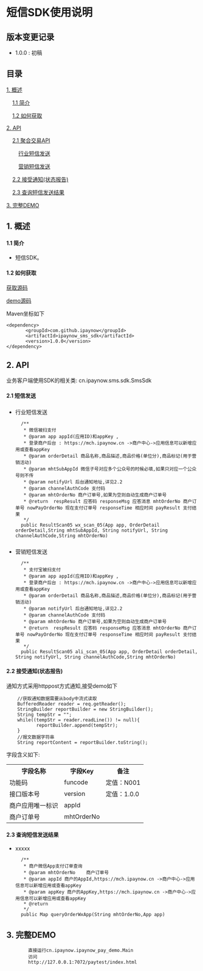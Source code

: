 # 短信SDK使用说明 #

## 版本变更记录 ##

- 1.0.0 : 初稿


## 目录 ##

[1. 概述](#1)

&nbsp;&nbsp;&nbsp;&nbsp;[1.1 简介](#1.1)

&nbsp;&nbsp;&nbsp;&nbsp;[1.2 如何获取](#1.2)

[2. API](#2)

&nbsp;&nbsp;&nbsp;&nbsp;[2.1 聚合交易API](#2.1)

&nbsp;&nbsp;&nbsp;&nbsp;&nbsp;&nbsp;&nbsp;&nbsp;[行业短信发送](#2.1.1)

&nbsp;&nbsp;&nbsp;&nbsp;&nbsp;&nbsp;&nbsp;&nbsp;[营销短信发送](#2.1.2)

&nbsp;&nbsp;&nbsp;&nbsp;[2.2 接受通知(状态报告)](#2.2)

&nbsp;&nbsp;&nbsp;&nbsp;[2.3 查询短信发送结果](#2.3)


[3. 完整DEMO](#3)


<h2 id='1'> 1. 概述 </h2>

<h4 id='1.1'> 1.1 简介 </h4>

- 短信SDK。

<h4 id='1.2'> 1.2 如何获取 </h4>

[获取源码](https://github.com/ipaynowORG/ipaynow_sms_java)

[demo源码](https://github.com/ipaynowORG/ipaynow_sms_java)

Maven坐标如下

	<dependency>
	       <groupId>com.github.ipaynow</groupId>
           <artifactId>ipaynow_sms_sdk</artifactId>
           <version>1.0.0</version>
	</dependency>





<h2 id='2'> 2. API </h2>

业务客户端使用SDK的相关类: cn.ipaynow.sms.sdk.SmsSdk

<h4 id='2.1'> 2.1 短信发送 </h4>

<h5 id='2.1.1'></h4>

- 行业短信发送

        /**
         * 微信被扫支付
         * @param app appId(应用ID)和appKey ,
         * 登录商户后台 : https://mch.ipaynow.cn ->商户中心->应用信息可以新增应用或查看appKey
         * @param orderDetail 商品名称,商品描述,商品价格(单位分),商品标记(用于营销活动)
         * @param mhtSubAppId 微信子号对应多个公众号的时候必填,如果只对应一个公众号则不传
         * @param notifyUrl 后台通知地址,详见2.2
         * @param channelAuthCode 支付码
         * @param mhtOrderNo 商户订单号,如果为空则自动生成商户订单号
         * @return  respResult 应答码 responseMsg 应答消息 mhtOrderNo 商户订单号 nowPayOrderNo 现在支付订单号 responseTime 相应时间 payResult 支付结果
         */
        public ResultScan05 wx_scan_05(App app, OrderDetail orderDetail,String mhtSubAppId, String notifyUrl, String channelAuthCode,String mhtOrderNo)

<h5 id='2.1.2'></h4>

- 营销短信发送

        /**
         * 支付宝被扫支付
         * @param app appId(应用ID)和appKey ,
         * 登录商户后台 : https://mch.ipaynow.cn ->商户中心->应用信息可以新增应用或查看appKey
         * @param orderDetail 商品名称,商品描述,商品价格(单位分),商品标记(用于营销活动)
         * @param notifyUrl 后台通知地址,详见2.2
         * @param channelAuthCode 支付码
         * @param mhtOrderNo 商户订单号,如果为空则自动生成商户订单号
         * @return  respResult 应答码 responseMsg 应答消息 mhtOrderNo 商户订单号 nowPayOrderNo 现在支付订单号 responseTime 相应时间 payResult 支付结果
         */
        public ResultScan05 ali_scan_05(App app, OrderDetail orderDetail, String notifyUrl, String channelAuthCode,String mhtOrderNo)


<h4 id='2.2'>2.2 接受通知(状态报告)</h4>

通知方式采用httppost方式通知,接受demo如下

        //获取通知数据需要从body中流式读取
        BufferedReader reader = req.getReader();
        StringBuilder reportBuilder = new StringBuilder();
        String tempStr = "";
        while((tempStr = reader.readLine()) != null){
               reportBuilder.append(tempStr);
        }
        //报文数据字符串
        String reportContent = reportBuilder.toString();


字段含义如下:

<table>
        <tr>
            <th>字段名称</th>
            <th>字段Key</th>
            <th>备注</th>
        </tr>
        <tr>
            <td>功能码</td>
            <td>funcode</td>
            <td>定值：N001</td>
        </tr>
        <tr>
            <td>接口版本号</td>
            <td>version</td>
            <td>定值：1.0.0</td>
         </tr>
<tr>
            <td>商户应用唯一标识</td>
            <td>appId</td>
            <td></td>
         </tr>
<tr>
            <td>商户订单号</td>
            <td>mhtOrderNo</td>
            <td></td>
         </tr>
    </table>

<h4 id='2.3'> 2.3 查询短信发送结果 </h4>

- xxxxx

        /**
         * 商户微信App支付订单查询
         * @param mhtOrderNo    商户订单号
         * @param appId 商户的AppId,https://mch.ipaynow.cn ->商户中心->应用信息可以新增应用或查看appKey
         * @param appKey 商户的AppKey,https://mch.ipaynow.cn ->商户中心->应用信息可以新增应用或查看appKey
         * @return
         */
        public Map queryOrderWxApp(String mhtOrderNo,App app)

<h2 id='3'> 3. 完整DEMO </h2>

            直接运行cn.ipaynow.ipaynow_pay_demo.Main
            访问
            http://127.0.0.1:7072/paytest/index.html